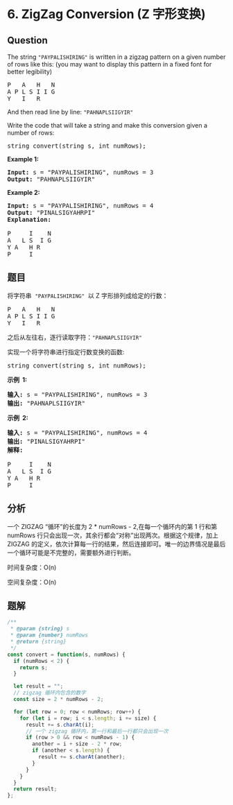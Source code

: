 # 6. ZigZag Conversion (Z 字形变换)

## Question

The string `"PAYPALISHIRING"` is written in a zigzag pattern on a given number of rows like this: (you may want to display this pattern in a fixed font for better legibility)

<pre>P   A   H   N
A P L S I I G
Y   I   R
</pre>

And then read line by line: `"PAHNAPLSIIGYIR"`

Write the code that will take a string and make this conversion given a number of rows:

<pre>string convert(string s, int numRows);</pre>

**Example 1:**

<pre><strong>Input:</strong> s = "PAYPALISHIRING", numRows = 3
<strong>Output:</strong> "PAHNAPLSIIGYIR"
</pre>

**Example 2:**

<pre><strong>Input:</strong> s = "PAYPALISHIRING", numRows =&nbsp;4
<strong>Output:</strong>&nbsp;"PINALSIGYAHRPI"
<strong>Explanation:</strong>

P     I    N
A   L S  I G
Y A   H R
P     I</pre>

## 题目

将字符串  `"PAYPALISHIRING"`  以 Z 字形排列成给定的行数：

<pre>P   A   H   N
A P L S I I G
Y   I   R
</pre>

之后从左往右，逐行读取字符：`"PAHNAPLSIIGYIR"`

实现一个将字符串进行指定行数变换的函数:

<pre>string convert(string s, int numRows);</pre>

**示例  1:**

<pre><strong>输入:</strong> s = "PAYPALISHIRING", numRows = 3
<strong>输出:</strong> "PAHNAPLSIIGYIR"
</pre>

**示例  2:**

<pre><strong>输入:</strong> s = "PAYPALISHIRING", numRows =&nbsp;4
<strong>输出:</strong>&nbsp;"PINALSIGYAHRPI"
<strong>解释:</strong>

P     I    N
A   L S  I G
Y A   H R
P     I</pre>

## 分析

一个 ZIGZAG “循环”的长度为 2 \* numRows - 2,在每一个循环内的第 1 行和第 numRows 行只会出现一次，其余行都会“对称”出现两次。根据这个规律，加上 ZIGZAG 的定义，依次计算每一行的结果，然后连接即可。唯一的边界情况是最后一个循环可能是不完整的，需要额外进行判断。

时间复杂度：O(n)

空间复杂度：O(n)

## 题解

```javascript
/**
 * @param {string} s
 * @param {number} numRows
 * @return {string}
 */
const convert = function(s, numRows) {
  if (numRows < 2) {
    return s;
  }

  let result = "";
  // zigzag 循环内包含的数字
  const size = 2 * numRows - 2;

  for (let row = 0; row < numRows; row++) {
    for (let i = row; i < s.length; i += size) {
      result += s.charAt(i);
      // 一个 zigzag 循环内，第一行和最后一行都只会出现一次
      if (row > 0 && row < numRows - 1) {
        another = i + size - 2 * row;
        if (another < s.length) {
          result += s.charAt(another);
        }
      }
    }
  }
  return result;
};
```
